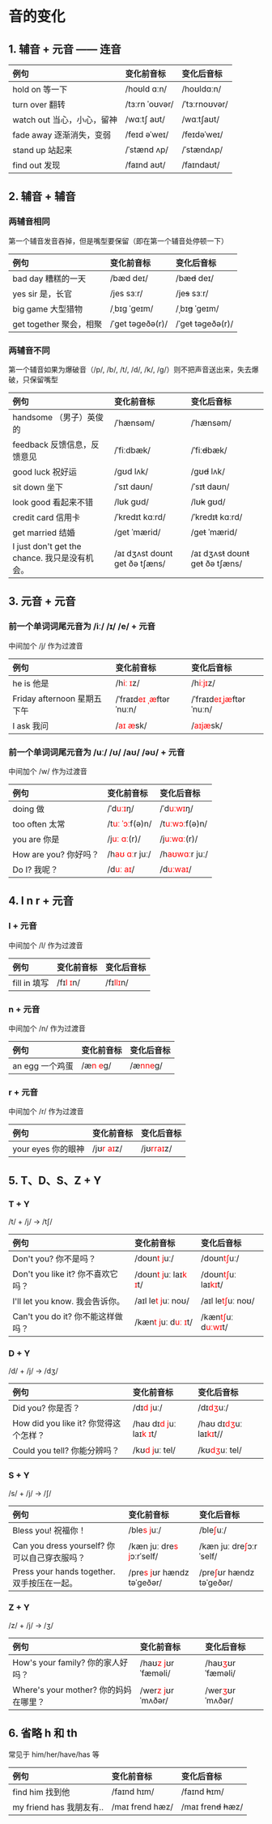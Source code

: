 # 音的变化

## 1. 辅音 + 元音 —— 连音

| 例句 | 变化前音标 | 变化后音标 |
| :-- | :-------- | :-------- |
| hold on 等一下 | /hoʊld ɑːn/ | /hoʊldɑːn/ |
| turn over 翻转 | /tɜːrn ˈoʊvər/ | /ˈtɜːrnoʊvər/ |
| watch out 当心，小心，留神 | /wɑːtʃ aʊt/ | /wɑːtʃaʊt/ |
| fade away 逐渐消失，变弱 | /feɪd əˈweɪ/ | /feɪdəˈweɪ/ |
| stand up 站起来 | /ˈstænd ʌp/ | /ˈstændʌp/ |
| find out 发现 | /faɪnd aʊt/ | /faɪndaʊt/ |

## 2. 辅音 + 辅音

### 两辅音相同

第一个辅音发音吞掉，但是嘴型要保留（即在第一个辅音处停顿一下）

| 例句 | 变化前音标 | 变化后音标 |
| :-- | :-------- | :-------- |
| bad day 糟糕的一天 | /bæd deɪ/ | /bæ~~d~~ deɪ/ |
| yes sir 是，长官 | /jes sɜːr/ | /je~~s~~ sɜːr/ |
| big game 大型猎物 | /ˌbɪɡ ˈɡeɪm/ | /ˌbɪ~~ɡ~~ ˈɡeɪm/ |
| get together 聚会，相聚 | /ˈɡet təɡeðə(r)/ | /ˈɡe~~t~~ təɡeðə(r)/ |

### 两辅音不同

第一个辅音如果为爆破音（/p/, /b/, /t/, /d/, /k/, /g/）则不把声音送出来，失去爆破，只保留嘴型

| 例句 | 变化前音标 | 变化后音标 |
| :-- | :-------- | :-------- |
| handsome （男子）英俊的 | /ˈhænsəm/ | /ˈhænsəm/ |
| feedback 反馈信息，反馈意见 | /ˈfiːdbæk/ | /ˈfiː~~d~~bæk/ |
| good luck 祝好运 | /ɡʊd lʌk/ | /ɡʊ~~d~~ lʌk/ |
| sit down 坐下 | /ˈsɪt daʊn/ | /ˈsɪ~~t~~ daʊn/ |
| look good 看起来不错 | /lʊk ɡʊd/ | /lʊ~~k~~ ɡʊd/ |
| credit card 信用卡 | /ˈkredɪt kɑːrd/ | /ˈkredɪ~~t~~ kɑːrd/ |
| get married 结婚 | /ɡet ˈmærid/ | /ɡe~~t~~ ˈmærid/ |
| I just don't get the chance. 我只是没有机会。 | /aɪ dʒʌst doʊnt ɡet ðə tʃæns/ | /aɪ dʒʌs~~t~~ doʊn~~t~~ ɡe~~t~~ ðə tʃæns/ |

## 3. 元音 + 元音

### 前一个单词词尾元音为 /iː/ /ɪ/ /e/ + 元音

中间加个 /j/ 作为过渡音

| 例句 | 变化前音标 | 变化后音标 |
| :-- | :-------- | :-------- |
| he is 他是 | /h<span style="color: red">iː ɪ</span>z/ | /h<span style="color: red">iːjɪ</span>z/ |
| Friday afternoon 星期五下午 | /ˈfraɪd<span style="color: red">eɪ ˌæ</span>ftərˈnuːn/ | /ˈfraɪd<span style="color: red">eɪˌjæ</span>ftərˈnuːn/ |
| I ask 我问 | /<span style="color: red">aɪ æ</span>sk/ | /<span style="color: red">aɪjæ</span>sk/ |

### 前一个单词词尾元音为 /uː/ /ʊ/ /aʊ/ /əʊ/ + 元音

中间加个 /w/ 作为过渡音

| 例句 | 变化前音标 | 变化后音标 |
| :-- | :-------- | :-------- |
| doing 做 | /ˈd<span style="color: red">uːɪ</span>ŋ/ | /ˈd<span style="color: red">uːwɪ</span>ŋ/ |
| too often 太常 | /t<span style="color: red">uː ˈɔː</span>f(ə)n/ | /t<span style="color: red">uːwɔː</span>f(ə)n/ |
| you are 你是 | /j<span style="color: red">uː ɑː</span>(r)/ | /j<span style="color: red">uːwɑː</span>(r)/ |
| How are you? 你好吗？ | /h<span style="color: red">aʊ ɑː</span>r juː/ | /h<span style="color: red">aʊwɑː</span>r juː/ |
| Do I? 我呢？ | /d<span style="color: red">uː aɪ</span>/ | /d<span style="color: red">uːwaɪ</span>/ |

## 4. l n r + 元音

### l + 元音

中间加个 /l/ 作为过渡音

| 例句 | 变化前音标 | 变化后音标 |
| :-- | :-------- | :-------- |
| fill in 填写 | /fɪ<span style="color: red">l ɪ</span>n/ | /fɪ<span style="color: red">llɪ</span>n/ |

### n + 元音

中间加个 /n/ 作为过渡音

| 例句 | 变化前音标 | 变化后音标 |
| :-- | :-------- | :-------- |
| an egg 一个鸡蛋 | /æ<span style="color: red">n e</span>ɡ/ | /æ<span style="color: red">nne</span>ɡ/ |

### r + 元音

中间加个 /r/ 作为过渡音

| 例句 | 变化前音标 | 变化后音标 |
| :-- | :-------- | :-------- |
| your eyes 你的眼神 | /jʊ<span style="color: red">r aɪ</span>z/ | /jʊ<span style="color: red">rraɪ</span>z/ |

## 5. T、D、S、Z + Y

### T + Y

/t/ + /j/ -> /t∫/

| 例句 | 变化前音标 | 变化后音标 |
| :-- | :-------- | :-------- |
| Don't you? 你不是吗？ | /doʊn<span style="color: red">t j</span>uː/ | /doʊn<span style="color: red">t∫</span>uː/ |
| Don't you like it? 你不喜欢它吗？ | /doʊn<span style="color: red">t j</span>uː laɪ<span style="color: red">k ɪ</span>t/ | /doʊn<span style="color: red">t∫</span>uː laɪ<span style="color: red">kɪ</span>t/ |
| I'll let you know. 我会告诉你。 | /aɪl le<span style="color: red">t j</span>uː noʊ/ | /aɪl le<span style="color: red">t∫</span>uː noʊ/ |
| Can't you do it? 你不能这样做吗？ | /kæn<span style="color: red">t j</span>uː d<span style="color: red">uː ɪ</span>t/ | /kæn<span style="color: red">t∫</span>uː d<span style="color: red">uːwɪ</span>t/ |

### D + Y

/d/ + /j/ -> /dʒ/

| 例句 | 变化前音标 | 变化后音标 |
| :-- | :-------- | :-------- |
| Did you? 你是否？ | /dɪ<span style="color: red">d j</span>uː/ | /dɪ<span style="color: red">dʒ</span>uː/ |
| How did you like it? 你觉得这个怎样？ | /haʊ dɪ<span style="color: red">d j</span>uː laɪ<span style="color: red">k ɪ</span>t/ | /haʊ dɪ<span style="color: red">dʒ</span>uː laɪ<span style="color: red">kɪ</span>t// |
| Could you tell? 你能分辨吗？ | /kʊ<span style="color: red">d j</span>uː tel/ | /kʊ<span style="color: red">dʒ</span>uː tel/ |

### S + Y

/s/ + /j/ -> /ʃ/

| 例句 | 变化前音标 | 变化后音标 |
| :-- | :-------- | :-------- |
| Bless you! 祝福你！ | /ble<span style="color: red">s j</span>uː/ | /ble<span style="color: red">ʃ</span>uː/ |
| Can you dress yourself? 你可以自己穿衣服吗？| /kæn juː dre<span style="color: red">s j</span>ɔːrˈself/ | /kæn juː dre<span style="color: red">ʃ</span>ɔːrˈself/ |
| Press your hands together. 双手按压在一起。| /pre<span style="color: red">s j</span>ʊr hændz təˈɡeðər/ | /pre<span style="color: red">ʃ</span>ʊr hændz təˈɡeðər/ |

### Z + Y

/z/ + /j/ -> /ʒ/

| 例句 | 变化前音标 | 变化后音标 |
| :-- | :-------- | :-------- |
| How's your family? 你的家人好吗？ | /haʊ<span style="color: red">z j</span>ʊr ˈfæməli/ | /haʊ<span style="color: red">ʒ</span>ʊr ˈfæməli/ |
| Where's your mother? 你的妈妈在哪里？ | /wer<span style="color: red">z j</span>ʊr ˈmʌðər/ | /wer<span style="color: red">ʒ</span>ʊr ˈmʌðər/ |

## 6. 省略 h 和 th

常见于 him/her/have/has 等

| 例句 | 变化前音标 | 变化后音标 |
| :-- | :-------- | :-------- |
| find him 找到他 | /faɪnd hɪm/ | /faɪnd ~~h~~ɪm/ |
| my friend has 我朋友有.. | /maɪ frend hæz/ | /maɪ fren~~d~~ ~~h~~æz/ |
